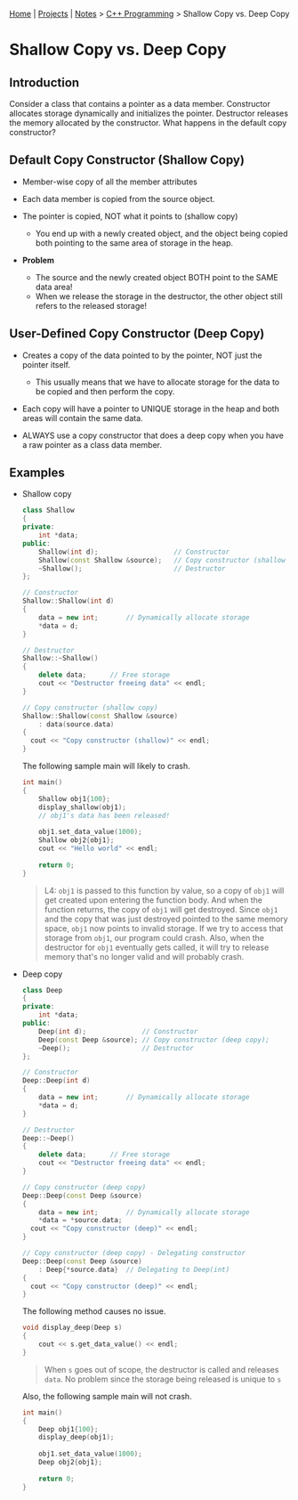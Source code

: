 [Home](../../) | [Projects](../../projects) | [Notes](../) > <a href="./">C++ Programming</a> > Shallow Copy vs. Deep Copy

# Shallow Copy vs. Deep Copy



## Introduction

Consider a class that contains a pointer as a data member. Constructor allocates storage dynamically and initializes the pointer. Destructor releases the memory allocated by the constructor. What happens in the default copy constructor?



## Default Copy Constructor (Shallow Copy)

* Member-wise copy of all the member attributes
* Each data member is copied from the source object.
* The pointer is copied, NOT what it points to (shallow copy)
  * You end up with a newly created object, and the object being copied both pointing to the same area of storage in the heap.

* **Problem**
  * The source and the newly created object BOTH point to the SAME data area!
  * When we release the storage in the destructor, the other object still refers to the released storage!



## User-Defined Copy Constructor (Deep Copy)

* Creates a copy of the data pointed to by the pointer, NOT just the pointer itself.
  * This usually means that we have to allocate storage for the data to be copied and then perform the copy.

* Each copy will have a pointer to UNIQUE storage in the heap and both areas will contain the same data.
* ALWAYS use a copy constructor that does a deep copy when you have a raw pointer as a class data member.



## Examples

* Shallow copy

  ```cpp
  class Shallow
  {
  private:
      int *data;
  public:
      Shallow(int d);					// Constructor
      Shallow(const Shallow &source);	// Copy constructor (shallow copy)
      ~Shallow();						// Destructor
  };
  
  // Constructor
  Shallow::Shallow(int d)
  {
      data = new int;		// Dynamically allocate storage
      *data = d;
  }
  
  // Destructor
  Shallow::~Shallow()
  {
      delete data;		// Free storage
      cout << "Destructor freeing data" << endl;
  }
  
  // Copy constructor (shallow copy)
  Shallow::Shallow(const Shallow &source)
      : data(source.data)
  {
  	cout << "Copy constructor (shallow)" << endl;        
  }
  ```

  The following sample main will likely to crash.

  ```cpp
  int main()
  {
      Shallow obj1{100};
      display_shallow(obj1);
      // obj1's data has been released!
      
      obj1.set_data_value(1000);
      Shallow obj2{obj1};
      cout << "Hello world" << endl;
      
      return 0;
  }
  ```

  > L4: `obj1` is passed to this function by value, so a copy of `obj1` will get created upon entering the function body. And when the function returns, the copy of `obj1` will get destroyed. Since `obj1` and the copy that was just destroyed pointed to the same memory space, `obj1` now points to invalid storage. If we try to access that storage from `obj1`, our program could crash. Also, when the destructor for `obj1` eventually gets called, it will try to release memory that's no longer valid and will probably crash.

* Deep copy

  ```cpp
  class Deep
  {
  private:
      int *data;
  public:
      Deep(int d);				// Constructor
      Deep(const Deep &source);	// Copy constructor (deep copy);
      ~Deep();					// Destructor
  };
  
  // Constructor
  Deep::Deep(int d)
  {
      data = new int;		// Dynamically allocate storage
      *data = d;
  }
  
  // Destructor
  Deep::~Deep()
  {
      delete data;		// Free storage
      cout << "Destructor freeing data" << endl;
  }
  
  // Copy constructor (deep copy)
  Deep::Deep(const Deep &source)
  {
      data = new int;		// Dynamically allocate storage
      *data = *source.data;
  	cout << "Copy constructor (deep)" << endl;        
  }
  ```

  ```cpp
  // Copy constructor (deep copy) - Delegating constructor
  Deep::Deep(const Deep &source)
      : Deep{*source.data}	// Delegating to Deep(int)
  {
  	cout << "Copy constructor (deep)" << endl;        
  }
  ```

  The following method causes no issue.

  ```cpp
  void display_deep(Deep s)
  {
      cout << s.get_data_value() << endl;
  }
  ```

  > When `s` goes out of scope, the destructor is called and releases `data`.
  > No problem since the storage being released is unique to `s`

  Also, the following sample main will not crash.

  ```cpp
  int main()
  {
      Deep obj1{100};
      display_deep(obj1);
      
      obj1.set_data_value(1000);
      Deep obj2{obj1};
      
      return 0;
  }
  ```

